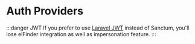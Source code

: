 # Auth Providers

:::danger JWT
If you prefer to use [Laravel JWT](https://github.com/tymondesigns/jwt-auth) instead of Sanctum, you'll lose elFinder integration as well as impersonation feature.
:::
